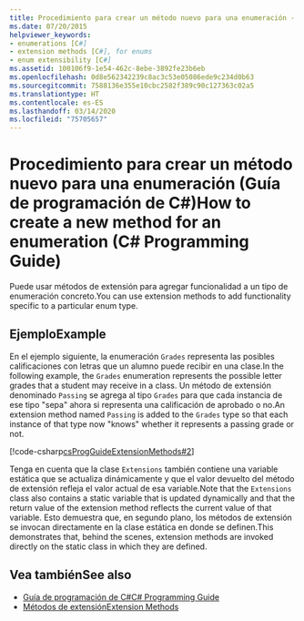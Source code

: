 ```yaml
---
title: Procedimiento para crear un método nuevo para una enumeración - Guía de programación de C#
ms.date: 07/20/2015
helpviewer_keywords:
- enumerations [C#]
- extension methods [C#], for enums
- enum extensibility [C#]
ms.assetid: 100106f9-1e54-462c-8ebe-3892fe23b6eb
ms.openlocfilehash: 0d8e562342239c8ac3c53e05086ede9c234d0b63
ms.sourcegitcommit: 7588136e355e10cbc2582f389c90c127363c02a5
ms.translationtype: HT
ms.contentlocale: es-ES
ms.lasthandoff: 03/14/2020
ms.locfileid: "75705657"
---
```

# <a name="how-to-create-a-new-method-for-an-enumeration-c-programming-guide"></a><span data-ttu-id="47c49-102">Procedimiento para crear un método nuevo para una enumeración (Guía de programación de C#)</span><span class="sxs-lookup"><span data-stu-id="47c49-102">How to create a new method for an enumeration (C# Programming Guide)</span></span>
<span data-ttu-id="47c49-103">Puede usar métodos de extensión para agregar funcionalidad a un tipo de enumeración concreto.</span><span class="sxs-lookup"><span data-stu-id="47c49-103">You can use extension methods to add functionality specific to a particular enum type.</span></span>  
  
## <a name="example"></a><span data-ttu-id="47c49-104">Ejemplo</span><span class="sxs-lookup"><span data-stu-id="47c49-104">Example</span></span>  
 <span data-ttu-id="47c49-105">En el ejemplo siguiente, la enumeración `Grades` representa las posibles calificaciones con letras que un alumno puede recibir en una clase.</span><span class="sxs-lookup"><span data-stu-id="47c49-105">In the following example, the `Grades` enumeration represents the possible letter grades that a student may receive in a class.</span></span> <span data-ttu-id="47c49-106">Un método de extensión denominado `Passing` se agrega al tipo `Grades` para que cada instancia de ese tipo "sepa" ahora si representa una calificación de aprobado o no.</span><span class="sxs-lookup"><span data-stu-id="47c49-106">An extension method named `Passing` is added to the `Grades` type so that each instance of that type now "knows" whether it represents a passing grade or not.</span></span>  
  
 [!code-csharp[csProgGuideExtensionMethods#2](~/samples/snippets/csharp/VS_Snippets_VBCSharp/csProgGuideExtensionMethods/cs/extensionmethods.cs#2)]  
  
 <span data-ttu-id="47c49-107">Tenga en cuenta que la clase `Extensions` también contiene una variable estática que se actualiza dinámicamente y que el valor devuelto del método de extensión refleja el valor actual de esa variable.</span><span class="sxs-lookup"><span data-stu-id="47c49-107">Note that the `Extensions` class also contains a static variable that is updated dynamically and that the return value of the extension method reflects the current value of that variable.</span></span> <span data-ttu-id="47c49-108">Esto demuestra que, en segundo plano, los métodos de extensión se invocan directamente en la clase estática en donde se definen.</span><span class="sxs-lookup"><span data-stu-id="47c49-108">This demonstrates that, behind the scenes, extension methods are invoked directly on the static class in which they are defined.</span></span>  
  
## <a name="see-also"></a><span data-ttu-id="47c49-109">Vea también</span><span class="sxs-lookup"><span data-stu-id="47c49-109">See also</span></span>

- [<span data-ttu-id="47c49-110">Guía de programación de C#</span><span class="sxs-lookup"><span data-stu-id="47c49-110">C# Programming Guide</span></span>](../index.md)
- [<span data-ttu-id="47c49-111">Métodos de extensión</span><span class="sxs-lookup"><span data-stu-id="47c49-111">Extension Methods</span></span>](./extension-methods.md)
